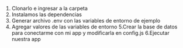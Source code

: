 1. Clonarlo e ingresar a la carpeta
2. Instalamos las dependencias
3. Generar archivo .env con las variables de entorno de ejemplo
4. Agregar valores de las variables de entorno
   5.Crear la base de datos para conectarme con mi app y modificarla en config.js
   6.Ejecutar nuestra app
